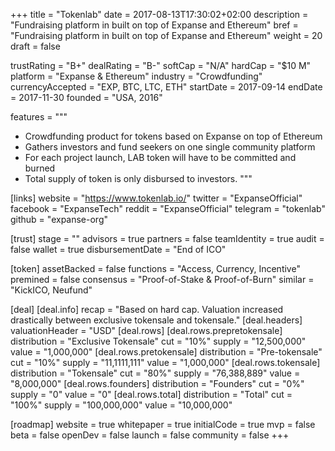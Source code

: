 +++
title = "Tokenlab"
date = 2017-08-13T17:30:02+02:00
description = "Fundraising platform in built on top of Expanse and Ethereum"
bref = "Fundraising platform in built on top of Expanse and Ethereum"
weight = 20
draft = false

trustRating = "B+"
dealRating = "B-"
softCap = "N/A"
hardCap = "$10 M"
platform = "Expanse & Ethereum"
industry = "Crowdfunding"
currencyAccepted = "EXP, BTC, LTC, ETH"
startDate = 2017-09-14
endDate = 2017-11-30
founded = "USA, 2016"

features = """
- Crowdfunding product for tokens based on Expanse on top of Ethereum
- Gathers investors and fund seekers on one single community platform
- For each project launch, LAB token will have to be committed and burned
- Total supply of token is only disbursed to investors.
"""

[links]
  website = "https://www.tokenlab.io/"
  twitter = "ExpanseOfficial"
  facebook = "ExpanseTech"
  reddit = "ExpanseOfficial"
  telegram = "tokenlab"
  github = "expanse-org"

[trust]
  stage = ""
  advisors = true
  partners = false
  teamIdentity = true
  audit = false
  wallet = true
  disbursementDate = "End of ICO"

[token]
  assetBacked = false
  functions = "Access, Currency, Incentive"
  premined = false
  consensus = "Proof-of-Stake & Proof-of-Burn"
  similar = "KickICO, Neufund"

[deal]
  [deal.info]
    recap = "Based on hard cap. Valuation increased drastically between exclusive tokensale and tokensale."
  [deal.headers]
    valuationHeader = "USD"
  [deal.rows]
    [deal.rows.prepretokensale]
      distribution = "Exclusive Tokensale"
      cut = "10%"
      supply = "12,500,000"
      value = "1,000,000"
    [deal.rows.pretokensale]
      distribution = "Pre-tokensale"
      cut = "10%"
      supply = "11,1111,111"
      value = "1,000,000"
    [deal.rows.tokensale]
      distribution = "Tokensale"
      cut = "80%"
      supply = "76,388,889"
      value = "8,000,000"
    [deal.rows.founders]
      distribution = "Founders"
      cut = "0%"
      supply = "0"
      value = "0"
    [deal.rows.total]
      distribution = "Total"
      cut = "100%"
      supply = "100,000,000"
      value = "10,000,000"

[roadmap]
  website = true
  whitepaper = true
  initialCode = true
  mvp = false
  beta = false
  openDev = false
  launch = false
  community = false
+++
